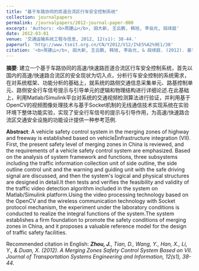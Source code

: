 ```yaml
---
title: "基于车路协同的匝道合流区行车安全控制系统"
collection: journalpapers
permalink: /journalpapers/2012-journal-paper-000
excerpt: 'Authors: <b>周建山</b>, 田大新, 王云鹏, 韩旭, 李岳光, 段续庭'
date: 2012-03-01
venue: '交通运输系统工程与信息, 2012, 12(s1): 38-44.'
paperurl: 'http://www.tseit.org.cn/CN/Y2012/V12/I%E5%A2%9E1/38'
citation: '<b>周建山</b>, 田大新, 王云鹏, 韩旭, 李岳光, & 段续庭. (2012). 基于车路协同的匝道合流区行车安全控制系统. 交通运输系统工程与信息, 12(增1), 38-44.'
---
```


**摘要**: 建立一个基于车路协同的高速/快速路匝道合流区行车安全控制系统，首先以国内的高速/快速路合流区的安全现状为切入点，分析行车安全控制的系统需求，在对系统框架、功能分析的基础上，就系统的路侧交通信息采集单元、路基控制单元、路侧安全行车信号提示与引导单元的逻辑和物理结构进行详细论述.在此基础上，利用Matlab/Simulink平台对系统的交通视频检测算法进行验证，并利用基于OpenCV的视频图像处理技术与基于Socket机制的无线通信技术实现系统在实验环境下整体功能实验，实现了安全行车信号的提示与引导作用，为高速/快速路合流区交通安全设施的功能设计提供一种参考范例.

**Abstract**: A vehicle safety control system in the merging zones of highway and freeway is established based on vehicleinfrastructure integration (VII). First, the present safety level of merging zones in China is reviewed, and the requirements of a vehicle safety control system are emphasized. Based on the analysis of system framework and functions, three subsystems including the traffic information collection unit of side outline, the side outline control unit and the warning and guiding unit with the safe driving signal are discussed, and then the system\'s logical and physical structures are designed in detail.It then tests and verifies the feasibility and validity of the traffic video detection algorithm included in the system on Matlab/Simulink platform.Using the video processing technology based on the OpenCV and the wireless communication technology with Socket protocol mechanism, the experiment under the laboratory conditions is conducted to realize the integral functions of the system.The system establishes a firm foundation to promote the safety conditions of merging zones in China, and it proposes a valuable reference model for the design of traffic safety facilities.

Recommended citation in English: *<b>Zhou, J.</b>, Tian, D., Wang, Y., Han, X., Li, Y., & Duan, X. (2012). A Merging Zones Safety Control System Based on VII. Journal of Transportation Systems Engineering and Information, 12(s1), 38-44.*
